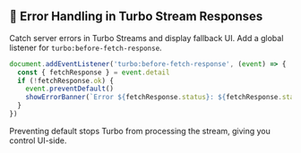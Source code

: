 ## 🚨 Error Handling in Turbo Stream Responses
Catch server errors in Turbo Streams and display fallback UI. Add a global listener for `turbo:before-fetch-response`.

```javascript
document.addEventListener('turbo:before-fetch-response', (event) => {
  const { fetchResponse } = event.detail
  if (!fetchResponse.ok) {
    event.preventDefault()
    showErrorBanner(`Error ${fetchResponse.status}: ${fetchResponse.statusText}`)
  }
})
```

Preventing default stops Turbo from processing the stream, giving you control UI-side.